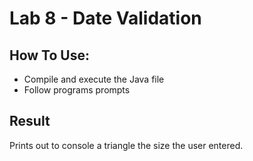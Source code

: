# Lab 8 - Date Validation

## How To Use:
- Compile and execute the Java file
- Follow programs prompts

## Result
Prints out to console a triangle the size the user entered.
